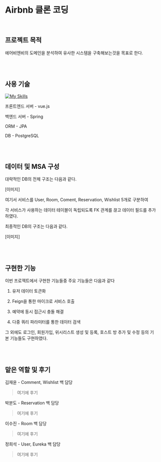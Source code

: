 # Airbnb 클론 코딩

<br>

## 프로젝트 목적
에어비엔비의 도메인을 분석하여 유사한 시스템을 구축해보는것을 목표로 한다.

<br>

<br>

## 사용 기술

[![My Skills](https://skillicons.dev/icons?i=vue,spring,postgres)](https://skillicons.dev)

프론트엔드 서버 - vue.js

백엔드 서버 - Spring

ORM - JPA

DB - PostgreSQL

<br>

<br>

## 데이터 및 MSA 구성

대략적인 DB의 전체 구조는 다음과 같다.

[이미지]

여기서 서비스를 User, Room, Coment, Reservation, Wishlist 5개로 구분하여

각 서비스가 사용하는 데이터 테이블이 독립되도록 FK 관계를 끊고 데이터 필드를 추가하였다.

최종적인 DB의 구조는 다음과 같다.

[이미지]

<br>

<br>

## 구현한 기능

이번 프로젝트에서 구현한 기능들중 주요 기능들은 다음과 같다

1. 유저 데이터 토큰화

2. Feign을 통한 마이크로 서비스 호출

3. 예약에 동시 접근시 충돌 해결

4. 다중 쿼리 파라미터를 통한 데이터 검색

그 외에도 로그인, 회원가입, 위시리스트 생성 및 등록, 호스트 방 추가 및 수정 등의 기본 기능들도 구현하였다.

<br>

<br>

## 맡은 역할 및 후기

김재윤 - Comment, Wishlist 백 담당
> 여기에 후기

박분도 - Reservation 백 담당
> 여기에 후기

이수진 - Room 백 담당
> 여기에 후기

정희석 - User, Eureka 백 담당
> 여기에 후기
